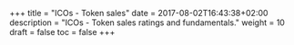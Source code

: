 +++
title = "ICOs - Token sales"
date = 2017-08-02T16:43:38+02:00
description = "ICOs - Token sales ratings and fundamentals."
weight = 10
draft = false
toc = false
+++
